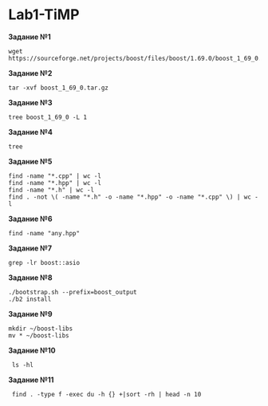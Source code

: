 # Lab1-TiMP
**Задание №1**
```
wget https://sourceforge.net/projects/boost/files/boost/1.69.0/boost_1_69_0.tar.gz
```

**Задание №2**
```
tar -xvf boost_1_69_0.tar.gz
```

**Задание №3**
```
tree boost_1_69_0 -L 1
```

**Задание №4**
```
tree
```

**Задание №5**
```
find -name "*.cpp" | wc -l
find -name "*.hpp" | wc -l
find -name "*.h" | wc -l
find . -not \( -name "*.h" -o -name "*.hpp" -o -name "*.cpp" \) | wc -l
```

**Задание №6**
```
find -name "any.hpp"
```


**Задание №7**
```
grep -lr boost::asio
```


**Задание №8**
```
./bootstrap.sh --prefix=boost_output
./b2 install
```

**Задание №9**
```
mkdir ~/boost-libs
mv * ~/boost-libs
```

**Задание №10**
```
 ls -hl
```

**Задание №11**
```
 find . -type f -exec du -h {} +|sort -rh | head -n 10
```

